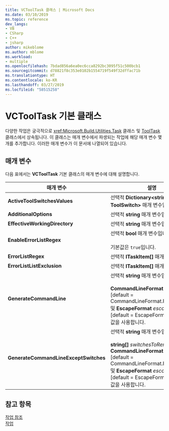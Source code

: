 ```yaml
---
title: VCToolTask 클래스 | Microsoft Docs
ms.date: 03/10/2019
ms.topic: reference
dev_langs:
- VB
- CSharp
- C++
- jsharp
author: mikeblome
ms.author: mblome
ms.workload:
- multiple
ms.openlocfilehash: 7bdad856a6ea0ec6cca8292bc3095f51c500bcb1
ms.sourcegitcommit: d78821f8c353e0102b1554719f549f32dffac71b
ms.translationtype: HT
ms.contentlocale: ko-KR
ms.lasthandoff: 03/27/2019
ms.locfileid: "58515258"
---
```

# <a name="vctooltask-base-class"></a>VCToolTask 기본 클래스

다양한 작업은 궁극적으로 <xref:Microsoft.Build.Utilities.Task> 클래스 및 [ToolTask](/dotnet/api/microsoft.build.utilities.tooltask) 클래스에서 상속됩니다. 이 클래스는 매개 변수에서 파생되는 작업에 해당 매개 변수 몇 개를 추가합니다. 이러한 매개 변수가 이 문서에 나열되어 있습니다.

## <a name="parameters"></a>매개 변수

다음 표에서는 **VCToolTask** 기본 클래스의 매개 변수에 대해 설명합니다.

|매개 변수|설명|
|---------------|-----------------|
|**ActiveToolSwitchesValues**|선택적 **Dictionary\<string, ToolSwitch>** 매개 변수입니다.|
|**AdditionalOptions**|선택적 **string** 매개 변수입니다.|
|**EffectiveWorkingDirectory**|선택적 **string** 매개 변수입니다.|
|**EnableErrorListRegex**|선택적 **bool** 매개 변수입니다.<br/><br/>기본값은 `true`입니다.|
|**ErrorListRegex**|선택적 **ITaskItem[]** 매개 변수입니다.|
|**ErrorListListExclusion**|선택적 **ITaskItem[]** 매개 변수입니다.|
|**GenerateCommandLine**|선택적 **string** 매개 변수입니다.<br/><br/>**CommandLineFormat** *format* [default = CommandLineFormat.ForBuildLog] 및 **EscapeFormat** *escapeFormat* [default = EscapeFormat.Default] 값을 사용합니다.|
|**GenerateCommandLineExceptSwitches**|선택적 **string** 매개 변수입니다.<br/><br/>**string[]** *switchesToRemove*, **CommandLineFormat** *format* [default = CommandLineFormat.ForBuildLog] 및 **EscapeFormat** *escapeFormat* [default = EscapeFormat.Default] 값을 사용합니다.|

## <a name="see-also"></a>참고 항목

[작업 참조](../msbuild/msbuild-task-reference.md)<br/>
[작업](../msbuild/msbuild-tasks.md)